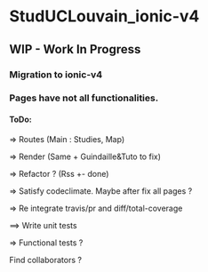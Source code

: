 # StudUCLouvain_ionic-v4
## WIP - Work In Progress
### Migration to ionic-v4


### Pages have not all functionalities.



#### ToDo:

=> Routes (Main : Studies, Map)

=> Render (Same + Guindaille&Tuto to fix)

=> Refactor ? (Rss +- done)

=> Satisfy codeclimate. Maybe after fix all pages ?

=> Re integrate travis/pr and diff/total-coverage

==> Write unit tests

=> Functional tests ?


Find collaborators ?
